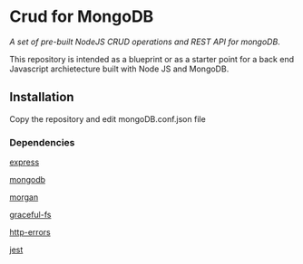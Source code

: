 # Crud for MongoDB
<em>A set of pre-built NodeJS CRUD operations and REST API for mongoDB</em>.

This repository is intended as a blueprint or as a starter point for a back end Javascript archietecture built with Node JS and MongoDB.

## Installation
Copy the repository and edit mongoDB.conf.json file

### Dependencies

[express](https://github.com/expressjs/express)

[mongodb](https://github.com/mongodb/node-mongodb-native)

[morgan](https://github.com/expressjs/morgan)

[graceful-fs](https://github.com/isaacs/node-graceful-fs)

[http-errors](https://github.com/jshttp/http-errors)

[jest](https://github.com/facebook/jest)
